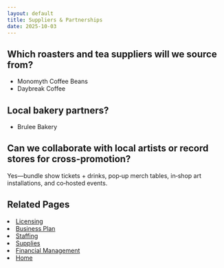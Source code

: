 ```yaml
---
layout: default
title: Suppliers & Partnerships
date: 2025-10-03
---
```


## Which roasters and tea suppliers will we source from?
- Monomyth Coffee Beans 
- Daybreak Coffee 

## Local bakery partners?
- Brulee Bakery

## Can we collaborate with local artists or record stores for cross-promotion?
Yes—bundle show tickets + drinks, pop‑up merch tables, in‑shop art installations, and co‑hosted events.

## Related Pages
<li><a href="{{ site.baseurl }}/business/licensing.html">Licensing</a></li>
<li><a href="{{ site.baseurl }}/business/plan.html">Business Plan</a></li>
<li><a href="{{ site.baseurl }}/business/staff.html">Staffing</a></li>
<li><a href="{{ site.baseurl }}/business/supplies.html">Supplies</a></li>
<li><a href="{{ site.baseurl }}/business/finances.html">Financial Management</a></li>
<li><a href="{{ site.baseurl }}/index.html">Home</a></li>